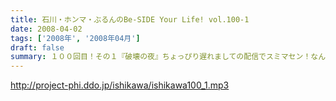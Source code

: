 ```yaml
---
title: 石川・ホンマ・ぶるんのBe-SIDE Your Life! vol.100-1
date: 2008-04-02
tags: ['2008年', '2008年04月']
draft: false
summary: １００回目！その１『破壊の夜』ちょっぴり遅れましての配信でスミマセン！なんといっても先週末の「X JAPAN」の東京ドームライブになんと、お三方ともども参加している奇跡！というわけでそのお話に今回は終始するのか・・・NAMAE
---
```


http://project-phi.ddo.jp/ishikawa/ishikawa100_1.mp3
